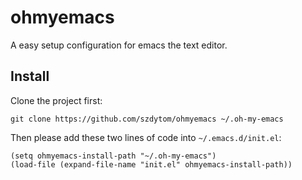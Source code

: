 # ohmyemacs
A easy setup configuration for emacs the text editor.

## Install

Clone the project first:

```shell
git clone https://github.com/szdytom/ohmyemacs ~/.oh-my-emacs
```

Then please add these two lines of code into `~/.emacs.d/init.el`:

```elisp
(setq ohmyemacs-install-path "~/.oh-my-emacs")
(load-file (expand-file-name "init.el" ohmyemacs-install-path))
```
